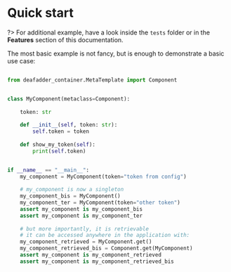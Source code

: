 # Quick start

?> For additional example, have a look inside the `tests` folder or in the **Features** 
section of this documentation.


The most basic example is not fancy, but is enough to demonstrate a basic use case:

```python

from deafadder_container.MetaTemplate import Component


class MyComponent(metaclass=Component):
    
    token: str
    
    def __init__(self, token: str):
        self.token = token
    
    def show_my_token(self):
        print(self.token)


if __name__ == "__main__":
    my_component = MyComponent(token="token from config")
    
    # my_component is now a singleton
    my_component_bis = MyComponent()
    my_component_ter = MyComponent(token="other token")
    assert my_component is my_component_bis
    assert my_component is my_component_ter
    
    # but more importantly, it is retrievable
    # it can be accessed anywhere in the application with:
    my_component_retrieved = MyComponent.get()
    my_component_retrieved_bis = Component.get(MyComponent)
    assert my_component is my_component_retrieved
    assert my_component is my_component_retrieved_bis

```

